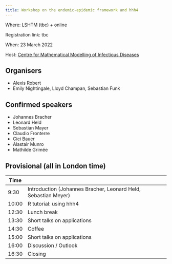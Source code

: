 ```yaml
---
title: Workshop on the endemic-epidemic framework and hhh4
---
```


Where: LSHTM (tbc) + online

Registration link: tbc

When: 23 March 2022

Host: [Centre for Mathematical Modelling of Infectious Diseases](https://www.lshtm.ac.uk/research/centres/centre-mathematical-modelling-infectious-diseases)

## Organisers
* Alexis Robert
* Emily Nightingale, Lloyd Champan, Sebastian Funk

## Confirmed speakers
* Johannes Bracher
* Leonard Held
* Sebastian Mayer
* Claudio Fronterre
* Cici Bauer
* Alastair Munro
* Mathilde Grimée

## Provisional (all in London time)

| Time  |                                                                |
|-------|----------------------------------------------------------------|
| 9:30  | Introduction (Johannes Bracher, Leonard Held, Sebastian Meyer) |
| 10:00 | R tutorial: using hhh4                                         |
| 12:30 | Lunch break                                                    |
| 13:30 | Short talks on applications                                    |
| 14:30 | Coffee                                                         |
| 15:00 | Short talks on applications                                    |
| 16:00 | Discussion / Outlook                                           |
| 16:30 | Closing                                                        |

